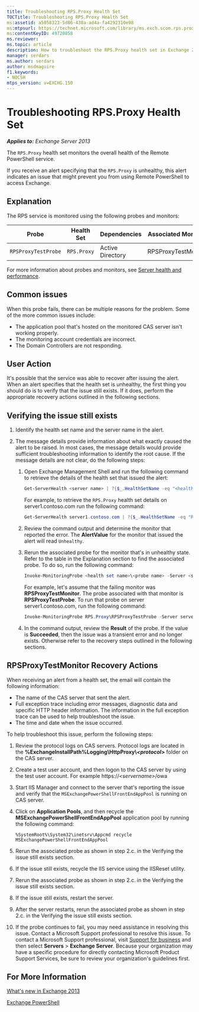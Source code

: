 ```yaml
---
title: Troubleshooting RPS.Proxy Health Set
TOCTitle: Troubleshooting RPS.Proxy Health Set
ms:assetid: a5058323-5d86-438a-ad4a-fa4292310e98
ms:mtpsurl: https://technet.microsoft.com/library/ms.exch.scom.rps.proxy(v=EXCHG.150)
ms:contentKeyID: 49720858
ms.reviewer:
ms.topic: article
description: How to troubleshoot the RPS.Proxy health set in Exchange 2013
manager: serdars
ms.author: serdars
author: msdmaguire
f1.keywords:
- NOCSH
mtps_version: v=EXCHG.150
---
```


# Troubleshooting RPS.Proxy Health Set

_**Applies to:** Exchange Server 2013_

The `RPS.Proxy` health set monitors the overall health of the Remote PowerShell service.

If you receive an alert specifying that the `RPS.Proxy` is unhealthy, this alert indicates an issue that might prevent you from using Remote PowerShell to access Exchange.

## Explanation

The RPS service is monitored using the following probes and monitors:

|Probe|Health Set|Dependencies|Associated Monitors|
|---|---|---|---|
|`RPSProxyTestProbe`|`RPS.Proxy`|Active Directory|RPSProxyTestMonitor|

For more information about probes and monitors, see [Server health and performance](../../server-health-and-performance-exchange-2013-help.md).

## Common issues

When this probe fails, there can be multiple reasons for the problem. Some of the more common issues include:

- The application pool that's hosted on the monitored CAS server isn't working properly.
- The monitoring account credentials are incorrect.
- The Domain Controllers are not responding.

## User Action

It's possible that the service was able to recover after issuing the alert. When an alert specifies that the health set is unhealthy, the first thing you should do is to verify that the issue still exists. If it does, perform the appropriate recovery actions outlined in the following sections.

## Verifying the issue still exists

1. Identify the health set name and the server name in the alert.

2. The message details provide information about what exactly caused the alert to be raised. In most cases, the message details would provide sufficient troubleshooting information to identify the root cause. If the message details are not clear, do the following steps:

   1. Open Exchange Management Shell and run the following command to retrieve the details of the health set that issued the alert:

      ```powershell
      Get-ServerHealth <server name> | ?{$_.HealthSetName -eq "<health set name>"}
      ```

      For example, to retrieve the `RPS.Proxy` health set details on server1.contoso.com run the following command:

      ```powershell
      Get-ServerHealth server1.contoso.com | ?{$_.HealthSetName -eq "RPS.Proxy"}
      ```

   2. Review the command output and determine the monitor that reported the error. The **AlertValue** for the monitor that issued the alert will read `Unhealthy`.

   3. Rerun the associated probe for the monitor that's in unhealthy state. Refer to the table in the Explanation section to find the associated probe. To do so, run the following command:

      ```powershell
      Invoke-MonitoringProbe <health set name>\<probe name> -Server <server name> | Format-List
      ```

      For example, let's assume that the failing monitor was **RPSProxyTestMonitor**. The probe associated with that monitor is **RPSProxyTestProbe**. To run that probe on server server1.contoso.com, run the following command:

      ```powershell
      Invoke-MonitoringProbe RPS.Proxy\RPSProxyTestProbe -Server server1.contoso.com | Format-List
      ```

   4. In the command output, review the **Result** of the probe. If the value is **Succeeded**, then the issue was a transient error and no longer exists. Otherwise refer to the recovery steps outlined in the following sections.

## RPSProxyTestMonitor Recovery Actions

When receiving an alert from a health set, the email will contain the following information:

- The name of the CAS server that sent the alert.
- Full exception trace including error messages, diagnostic data and specific HTTP header information. The information in the full exception trace can be used to help troubleshoot the issue.
- The time and date when the issue occurred.

To help troubleshoot this issue, perform the following steps:

1. Review the protocol logs on CAS servers. Protocol logs are located in the **%ExchangeInstallPath%Logging\\HttpProxy\\_\<protocol\>_** folder on the CAS server.

2. Create a test user account, and then logon to the CAS server by using the test user account. For example https://_\<servername\>_/owa

3. Start IIS Manager and connect to the server that's reporting the issue and verify that the `MSExchangePowerShellFrontEndAppPool` is running on CAS server.

4. Click on **Application Pools**, and then recycle the **MSExchangePowerShellFrontEndAppPool** application pool by running the following command:

   ```DOS
   %SystemRoot%\System32\inetsrv\Appcmd recycle MSExchangePowerShellFrontEndAppPool
   ```

5. Rerun the associated probe as shown in step 2.c. in the Verifying the issue still exists section.

6. If the issue still exists, recycle the IIS service using the IISReset utility.

7. Rerun the associated probe as shown in step 2.c. in the Verifying the issue still exists section.

8. If the issue still exists, restart the server.

9. After the server restarts, rerun the associated probe as shown in step 2.c. in the Verifying the issue still exists section.

10. If the probe continues to fail, you may need assistance in resolving this issue. Contact a Microsoft Support professional to resolve this issue. To contact a Microsoft Support professional, visit [Support for business](https://support.microsoft.com/supportforbusiness/productselection) and then select **Servers** \> **Exchange Server**. Because your organization may have a specific procedure for directly contacting Microsoft Product Support Services, be sure to review your organization's guidelines first.

## For More Information

[What's new in Exchange 2013](../../what-s-new-in-exchange-2013-exchange-2013-help.md)

[Exchange PowerShell](/powershell/exchange/)
